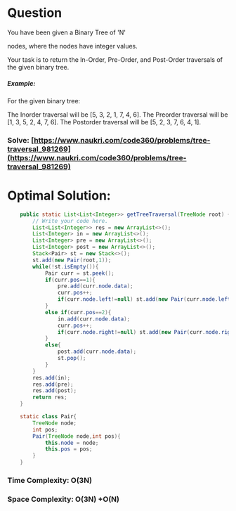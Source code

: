 # Question

You have been given a Binary Tree of 'N'

nodes, where the nodes have integer values.



Your task is to return the ln-Order, Pre-Order, and Post-Order traversals of the given binary tree.


##### Example:

For the given binary tree:

The Inorder traversal will be [5, 3, 2, 1, 7, 4, 6].
The Preorder traversal will be [1, 3, 5, 2, 4, 7, 6].
The Postorder traversal will be [5, 2, 3, 7, 6, 4, 1].



### Solve: [https://www.naukri.com/code360/problems/tree-traversal_981269](https://www.naukri.com/code360/problems/tree-traversal_981269)
   


# Optimal Solution:  
``` java
    public static List<List<Integer>> getTreeTraversal(TreeNode root) {
        // Write your code here.
        List<List<Integer>> res = new ArrayList<>();
        List<Integer> in = new ArrayList<>();
        List<Integer> pre = new ArrayList<>();
        List<Integer> post = new ArrayList<>();
        Stack<Pair> st = new Stack<>();
        st.add(new Pair(root,1));
        while(!st.isEmpty()){
            Pair curr = st.peek();
            if(curr.pos==1){
                pre.add(curr.node.data);
                curr.pos++;
                if(curr.node.left!=null) st.add(new Pair(curr.node.left,1));
            }
            else if(curr.pos==2){
                in.add(curr.node.data);
                curr.pos++;
                if(curr.node.right!=null) st.add(new Pair(curr.node.right,1));
            }
            else{
                post.add(curr.node.data);
                st.pop();
            }
        }
        res.add(in);
        res.add(pre);
        res.add(post);
        return res;
    }

    static class Pair{
        TreeNode node;
        int pos;
        Pair(TreeNode node,int pos){
            this.node = node;
            this.pos = pos;
        }
    }
```
### Time Complexity: O(3N)  
### Space Complexity: O(3N) +O(N)